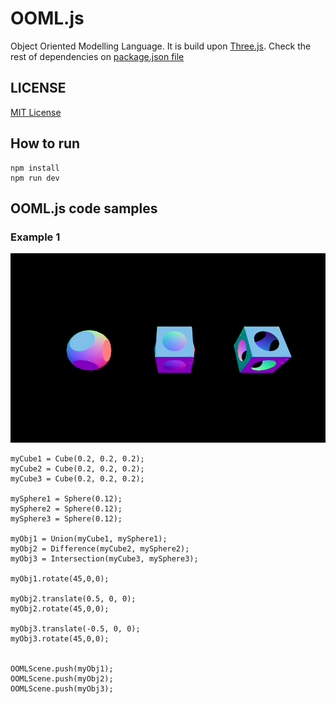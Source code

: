 # OOML.js
Object Oriented Modelling Language. It is build upon [Three.js](https://threejs.org/). Check the rest of dependencies on [package.json file](./package.json)

## LICENSE
[MIT License](https://opensource.org/licenses/MIT)



## How to run

    npm install
    npm run dev

## OOML.js code samples

### Example 1

![Alt text](/images/image1.png?raw=true "Union, Difference, Intersection")


    myCube1 = Cube(0.2, 0.2, 0.2);
    myCube2 = Cube(0.2, 0.2, 0.2);
    myCube3 = Cube(0.2, 0.2, 0.2);

    mySphere1 = Sphere(0.12);
    mySphere2 = Sphere(0.12);
    mySphere3 = Sphere(0.12);
    
    myObj1 = Union(myCube1, mySphere1);
    myObj2 = Difference(myCube2, mySphere2);
    myObj3 = Intersection(myCube3, mySphere3);
    
    myObj1.rotate(45,0,0);

    myObj2.translate(0.5, 0, 0);
    myObj2.rotate(45,0,0);

    myObj3.translate(-0.5, 0, 0);
    myObj3.rotate(45,0,0);


    OOMLScene.push(myObj1);
    OOMLScene.push(myObj2);
    OOMLScene.push(myObj3);

